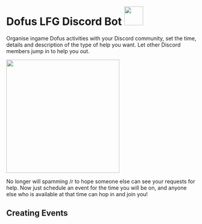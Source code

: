 # Dofus LFG Discord Bot <img src="https://i.imgur.com/CuB4nUc.png" width=50 height=50/>
Organise ingame Dofus activities with your Discord community, set the time, details and description of the type of help you want. 
Let other Discord members jump in to help you out.  

[<img src="https://i.imgur.com/gPdFMIN.png" width=300>](https://discord.com/api/oauth2/authorize?client_id=1112419871557431297&permissions=2415938640&scope=bot)

No longer will spamming /r to hope someone else can see your requests for help. Now just schedule an event for the time you will be on, and anyone else who is available at that time can hop in and join you!   

## Creating Events

